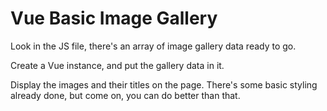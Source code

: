 # Vue Basic Image Gallery

Look in the JS file, there's an array of image gallery data ready to go. 

Create a Vue instance, and put the gallery data in it.

Display the images and their titles on the page. There's some basic styling already done, but come on, you can do better than that.